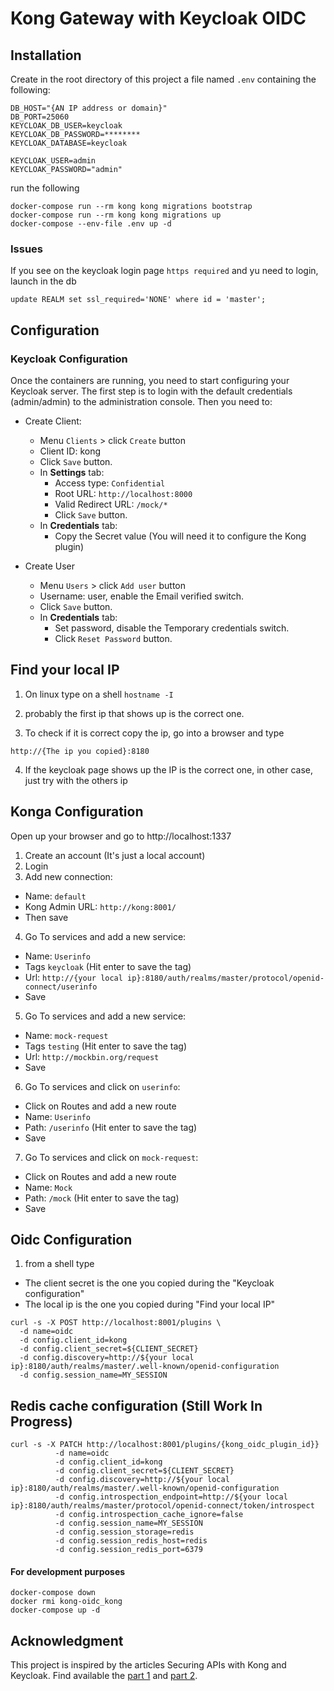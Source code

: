 # Kong Gateway with Keycloak OIDC

## Installation

Create in the root directory of this project a file named `.env` containing the following:

```
DB_HOST="{AN IP address or domain}"
DB_PORT=25060
KEYCLOAK_DB_USER=keycloak
KEYCLOAK_DB_PASSWORD=********
KEYCLOAK_DATABASE=keycloak

KEYCLOAK_USER=admin
KEYCLOAK_PASSWORD="admin"
```

run the following
```
docker-compose run --rm kong kong migrations bootstrap
docker-compose run --rm kong kong migrations up
docker-compose --env-file .env up -d
```

### Issues
If you see on the keycloak login page `https required` and yu need to login, launch in the db
```
update REALM set ssl_required='NONE' where id = 'master';
```

## Configuration

### Keycloak Configuration
Once the containers are running, you need to start configuring your Keycloak server. The first step is to login
with the default credentials (admin/admin) to the administration console. Then you need to:
- Create Client:
    - Menu `Clients` > click `Create` button
    - Client ID: kong
    - Click `Save` button.
    - In **Settings** tab:
        - Access type: `Confidential`
        - Root URL: `http://localhost:8000`
        - Valid Redirect URL: `/mock/*`
        - Click `Save` button.
    - In **Credentials** tab:
        - Copy the Secret value (You will need it to configure the Kong plugin)

- Create User 
    - Menu `Users` > click `Add user` button
    - Username: user, enable the Email verified switch.
    - Click `Save` button.
    - In **Credentials** tab:
        - Set password, disable the Temporary credentials switch.
        - Click `Reset Password` button.
    
## Find your local IP
1. On linux type on a shell `hostname -I`
2. probably the first ip that shows up is the correct one.

3. To check if it is correct copy the ip, go into a browser and type
```
http://{The ip you copied}:8180
```

4. If the keycloak page shows up the IP is the correct one, in other case, just try with the others ip

## Konga Configuration
Open up your browser and go to http://localhost:1337
1. Create an account (It's just a local account)
2. Login
3. Add new connection:
- Name: `default`
- Kong Admin URL: `http://kong:8001/`
- Then save
4. Go To services and add a new service:
- Name: `Userinfo`
- Tags `keycloak` (Hit enter to save the tag)
- Url: `http://{your local ip}:8180/auth/realms/master/protocol/openid-connect/userinfo`
- Save
5. Go To services and add a new service:
- Name: `mock-request`
- Tags `testing` (Hit enter to save the tag)
- Url: `http://mockbin.org/request`
- Save
6. Go To services and click on `userinfo`:
- Click on Routes and add a new route
- Name: `Userinfo`
- Path: `/userinfo` (Hit enter to save the tag)
- Save
7. Go To services and click on `mock-request`:
- Click on Routes and add a new route
- Name: `Mock`
- Path: `/mock` (Hit enter to save the tag)
- Save

## Oidc Configuration
1. from a shell type 
- The client secret is the one you copied during the "Keycloak configuration"
- The local ip is the one you copied during  "Find your local IP"
```
curl -s -X POST http://localhost:8001/plugins \
  -d name=oidc 
  -d config.client_id=kong 
  -d config.client_secret=${CLIENT_SECRET} 
  -d config.discovery=http://${your local ip}:8180/auth/realms/master/.well-known/openid-configuration 
  -d config.session_name=MY_SESSION
```

## Redis cache configuration (Still Work In Progress)
```
curl -s -X PATCH http://localhost:8001/plugins/{kong_oidc_plugin_id}} 
          -d name=oidc 
          -d config.client_id=kong 
          -d config.client_secret=${CLIENT_SECRET} 
          -d config.discovery=http://${your local ip}:8180/auth/realms/master/.well-known/openid-configuration 
          -d config.introspection_endpoint=http://${your local ip}:8180/auth/realms/master/protocol/openid-connect/token/introspect 
          -d config.introspection_cache_ignore=false 
          -d config.session_name=MY_SESSION 
          -d config.session_storage=redis 
          -d config.session_redis_host=redis 
          -d config.session_redis_port=6379
```

#### For development purposes
```
docker-compose down
docker rmi kong-oidc_kong
docker-compose up -d
```

## Acknowledgment
This project is inspired by the articles Securing APIs with Kong and Keycloak. Find available the 
[part 1](https://www.jerney.io/secure-apis-kong-keycloak-1/) and 
[part 2](https://www.jerney.io/secure-apis-kong-keycloak-2/).








